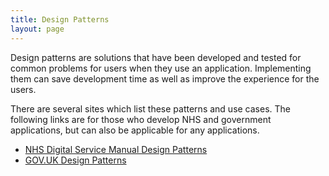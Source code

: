 ```yaml
---
title: Design Patterns
layout: page
---
```

Design patterns are solutions that have been developed and tested for common problems for users when they use an application. Implementing them can save development time as well as improve the experience for the users.

There are several sites which list these patterns and use cases. The following links are for those who develop NHS and government applications, but can also be applicable for any applications.

- [NHS Digital Service Manual Design Patterns](https://service-manual.nhs.uk/design-system/patterns)
- [GOV.UK Design Patterns](https://design-system.service.gov.uk/patterns/)